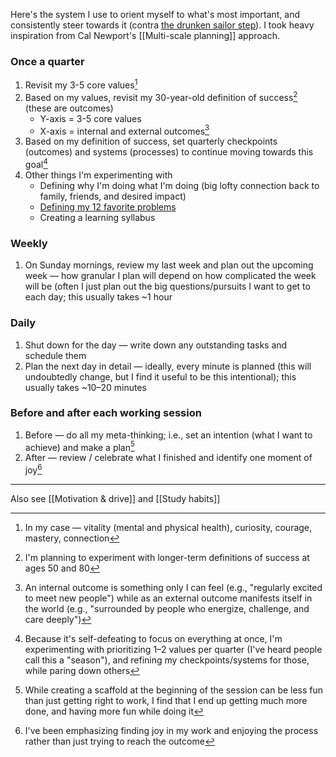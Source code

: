 Here's the system I use to orient myself to what's most important, and consistently steer towards it (contra [the drunken sailor step](https://www.cs.virginia.edu/~robins/YouAndYourResearch.html)). I took heavy inspiration from Cal Newport's [[Multi-scale planning]] approach.

### **Once a quarter**
1. Revisit my 3-5 core values[^1]
2. Based on my values, revisit my 30-year-old definition of success[^2] (these are outcomes)
	- Y-axis = 3-5 core values
	- X-axis = internal and external outcomes[^3]
3. Based on my definition of success, set quarterly checkpoints (outcomes) and systems (processes) to continue moving towards this goal[^4]
4. Other things I'm experimenting with
	- Defining why I'm doing what I'm doing (big lofty connection back to family, friends, and desired impact)
	- [Defining my 12 favorite problems](https://www.honest-broker.com/p/my-12-favorite-problems?__readwiseLocation=)
	- Creating a learning syllabus

### **Weekly**
1. On Sunday mornings, review my last week and plan out the upcoming week — how granular I plan will depend on how complicated the week will be (often I just plan out the big questions/pursuits I want to get to each day; this usually takes ~1 hour

### **Daily**
1. Shut down for the day — write down any outstanding tasks and schedule them
2. Plan the next day in detail — ideally, every minute is planned (this will undoubtedly change, but I find it useful to be this intentional); this usually takes ~10–20 minutes

### **Before and after each working session**
1. Before — do all my meta-thinking; i.e., set an intention (what I want to achieve) and make a plan[^5]
2. After — review / celebrate what I finished and identify one moment of joy[^6]

---
Also see [[Motivation & drive]] and [[Study habits]]

[^1]: In my case — vitality (mental and physical health), curiosity, courage, mastery, connection
[^2]: I'm planning to experiment with longer-term definitions of success at ages 50 and 80
[^3]: An internal outcome is something only I can feel (e.g., "regularly excited to meet new people") while as an external outcome manifests itself in the world (e.g., "surrounded by people who energize, challenge, and care deeply")
[^4]: Because it's self-defeating to focus on everything at once, I'm experimenting with prioritizing 1–2 values per quarter (I've heard people call this a "season"), and refining my checkpoints/systems for those, while paring down others
[^5]: While creating a scaffold at the beginning of the session can be less fun than just getting right to work, I find that I end up getting much more done, and having more fun while doing it
[^6]: I've been emphasizing finding joy in my work and enjoying the process rather than just trying to reach the outcome